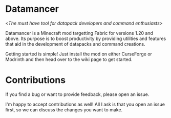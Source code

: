 # Datamancer

<*The must have tool for datapack developers and command enthusiasts*>

Datamancer is a Minecraft mod targetting Fabric for versions 1.20 and above. Its purpose is to boost productivity by providing utilities and features that aid in the development of datapacks and command creations.

Getting started is simple! Just install the mod on either CurseForge or Modrinth and then head over to the wiki page to get started.

# Contributions

If you find a bug or want to provide feedback, please open an issue.

I'm happy to accept contributions as well! All I ask is that you open an issue first, so we can discuss the changes you want to make.